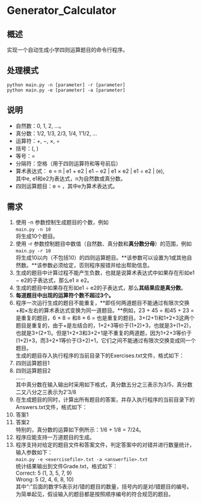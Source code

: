# Generator_Calculator

## 概述
实现一个自动生成小学四则运算题目的命令行程序。

## 处理模式
    python main.py -n [parameter] -r [parameter]
    python main.py -e [parameter] -a [parameter]

## 说明
- 自然数：0, 1, 2, …。
- 真分数：1/2, 1/3, 2/3, 1/4, 1’1/2, …  
- 运算符：+, −, ×, ÷  
- 括号：(, )  
- 等号：=  
- 分隔符：空格（用于四则运算符和等号前后）  
- 算术表达式：
e = n | e1 + e2 | e1 − e2 | e1 × e2 | e1 ÷ e2 | (e),  
其中e, e1和e2为表达式，n为自然数或真分数。  
- 四则运算题目：e = ，其中e为算术表达式。

## 需求

1. 使用 -n 参数控制生成题目的个数，例如  
`main.py -n 10 `   
将生成10个题目。  
2. 使用 -r 参数控制题目中数值（自然数、真分数和**真分数分母**）的范围，例如  
`main.py -r 10`  
将生成10以内（不包括10）的四则运算题目。**该参数可以设置为1或其他自然数。**该参数必须给定，否则程序报错并给出帮助信息。  
3. 生成的题目中计算过程不能产生负数，也就是说算术表达式中如果存在形如e1 − e2的子表达式，那么e1 ≥ e2。  
4. 生成的题目中如果存在形如e1 ÷ e2的子表达式，那么**其结果应是真分数**。  
5. **每道题目中出现的运算符个数不超过3个。**
6. 程序一次运行生成的题目不能重复，**即任何两道题目不能通过有限次交换+和×左右的算术表达式变换为同一道题目。**例如，23 + 45 = 和45 + 23 = 是重复的题目，6 × 8 = 和8 × 6 = 也是重复的题目。3+(2+1)和1+2+3这两个题目是重复的，由于+是左结合的，1+2+3等价于(1+2)+3，也就是3+(1+2)，也就是3+(2+1)。但是1+2+3和3+2+1是不重复的两道题，因为1+2+3等价于(1+2)+3，而3+2+1等价于(3+2)+1，它们之间不能通过有限次交换变成同一个题目。  
生成的题目存入执行程序的当前目录下的Exercises.txt文件，格式如下：
 1. 四则运算题目1
 2. 四则运算题目2  
……  
其中真分数在输入输出时采用如下格式，真分数五分之三表示为3/5，真分数二又八分之三表示为2’3/8
7. 在生成题目的同时，计算出所有题目的答案，并存入执行程序的当前目录下的Answers.txt文件，格式如下：
 1. 答案1
 2. 答案2  
 特别的，真分数的运算如下例所示：1/6 + 1/8 = 7/24。
8. 程序应能支持一万道题目的生成。
9. 程序支持对给定的题目文件和答案文件，判定答案中的对错并进行数量统计，输入参数如下：  
`main.py -e <exercisefile>.txt -a <answerfile>.txt`  
 统计结果输出到文件Grade.txt，格式如下：  
 Correct: 5 (1, 3, 5, 7, 9)  
 Wrong: 5 (2, 4, 6, 8, 10)  
 其中“:”后面的数字5表示对/错的题目的数量，括号内的是对/错题目的编号。为简单起见，假设输入的题目都是按照顺序编号的符合规范的题目。
